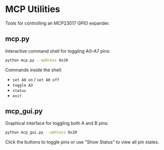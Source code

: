 # MCP Utilities

Tools for controlling an MCP23017 GPIO expander.

## mcp.py

Interactive command shell for toggling A0–A7 pins:

```bash
python mcp.py --address 0x20
```

Commands inside the shell:

- `set A0 on` / `set A0 off`
- `toggle A3`
- `status`
- `exit`

## mcp_gui.py

Graphical interface for toggling both A and B pins:

```bash
python mcp_gui.py --address 0x20
```

Click the buttons to toggle pins or use "Show Status" to view all pin states.
